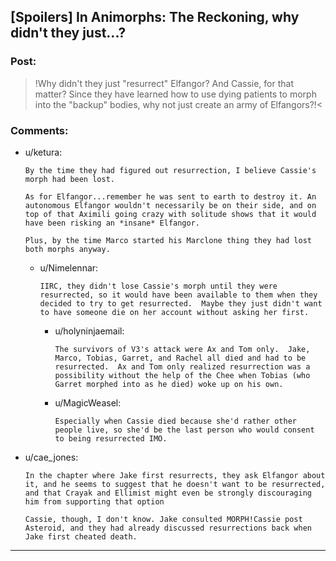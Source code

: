## [Spoilers] In Animorphs: The Reckoning, why didn't they just...?

### Post:

>!Why didn't they just "resurrect" Elfangor? And Cassie, for that matter? Since they have learned how to use dying patients to morph into the "backup" bodies, why not just create an army of Elfangors?!<

### Comments:

- u/ketura:
  ```
  By the time they had figured out resurrection, I believe Cassie's morph had been lost.

  As for Elfangor...remember he was sent to earth to destroy it. An autonomous Elfangor wouldn't necessarily be on their side, and on top of that Aximili going crazy with solitude shows that it would have been risking an *insane* Elfangor.

  Plus, by the time Marco started his Marclone thing they had lost both morphs anyway.
  ```

  - u/Nimelennar:
    ```
    IIRC, they didn't lose Cassie's morph until they were resurrected, so it would have been available to them when they decided to try to get resurrected.  Maybe they just didn't want to have someone die on her account without asking her first.
    ```

    - u/holyninjaemail:
      ```
      The survivors of V3's attack were Ax and Tom only.  Jake, Marco, Tobias, Garret, and Rachel all died and had to be resurrected.  Ax and Tom only realized resurrection was a possibility without the help of the Chee when Tobias (who Garret morphed into as he died) woke up on his own.
      ```

    - u/MagicWeasel:
      ```
      Especially when Cassie died because she'd rather other people live, so she'd be the last person who would consent to being resurrected IMO.
      ```

- u/cae_jones:
  ```
  In the chapter where Jake first resurrects, they ask Elfangor about it, and he seems to suggest that he doesn't want to be resurrected, and that Crayak and Ellimist might even be strongly discouraging him from supporting that option

  Cassie, though, I don't know. Jake consulted MORPH!Cassie post Asteroid, and they had already discussed resurrections back when Jake first cheated death.
  ```

---

